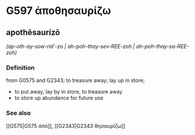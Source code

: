 # G597 ἀποθησαυρίζω

## apothēsaurízō

_(ap-oth-ay-sow-rid'-zo | ah-poh-thay-sev-REE-zoh | ah-poh-thay-sa-REE-zoh)_

### Definition

from G0575 and G2343; to treasure away; lay up in store; 

- to put away, lay by in store, to treasure away
- to store up abundance for future use

### See also

[[G575|G575 ἀπό]], [[G2343|G2343 θησαυρίζω]]
